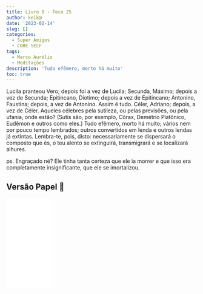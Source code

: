 ```yaml
---
title: Livro 8 - Teco 25
author: keik@
date: '2023-02-14'
slug: []
categories:
  - Super Amigos
  - CORE SELF
tags:
  - Marco Aurélio
  - Meditações
description: 'Tudo efêmero, morto há muito'
toc: true
---
```


Lucila pranteou Vero; depois foi a vez de Lucila; Secunda, Máximo; depois a vez de Secunda; Epitincano, Diotimo; depois a vez de Epitincano; Antonino, Faustina; depois, a vez de Antonino. Assim é tudo. Céler, Adriano; depois, a vez de Céler. Aqueles célebres pela sutileza, ou pelas previsões, ou pela ufania, onde estão? (Sutis são, por exemplo, Córax, Demétrio Platônico, Eudêmon e outros como eles.) Tudo efêmero, morto há muito; vários nem por pouco tempo lembrados; outros convertidos em lenda e outros lendas já extintas. Lembra-te, pois, disto: necessariamente se dispersará o composto que és, o teu alento se extinguirá, transmigrará e se localizará alhures.



ps. Engraçado né?
Ele tinha tanta certeza que ele ia morrer e que isso era completamente insignificante, que ele se imortalizou.

## Versão Papel :book:
<iframe style="width:120px;height:240px;" marginwidth="0" marginheight="0" scrolling="no" frameborder="0" src="//ws-na.amazon-adsystem.com/widgets/q?ServiceVersion=20070822&OneJS=1&Operation=GetAdHtml&MarketPlace=BR&source=ss&ref=as_ss_li_til&ad_type=product_link&tracking_id=mundodekeika-20&language=pt_BR&marketplace=amazon&region=BR&placement=B092FVY4BB&asins=B092FVY4BB&linkId=37c5ec14221f61f811029aa88b520891&show_border=true&link_opens_in_new_window=true"></iframe>

